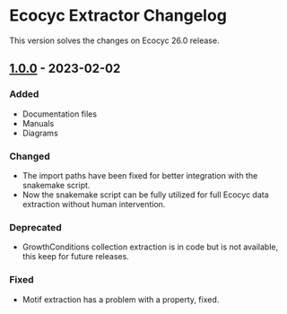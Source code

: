 # Ecocyc Extractor Changelog

This version solves the changes on Ecocyc 26.0 release.

## [1.0.0](https://github.com/regulondbunam/ecocyc-extractor/releases/tag/1.0.0) - 2023-02-02

### Added

- Documentation files
- Manuals
- Diagrams

### Changed

- The import paths have been fixed for better integration with the snakemake script.
- Now the snakemake script can be fully utilized for full Ecocyc data extraction without human intervention.

### Deprecated

- GrowthConditions collection extraction is in code but is not available, this keep for future releases.

### Fixed

- Motif extraction has a problem with a property, fixed.
